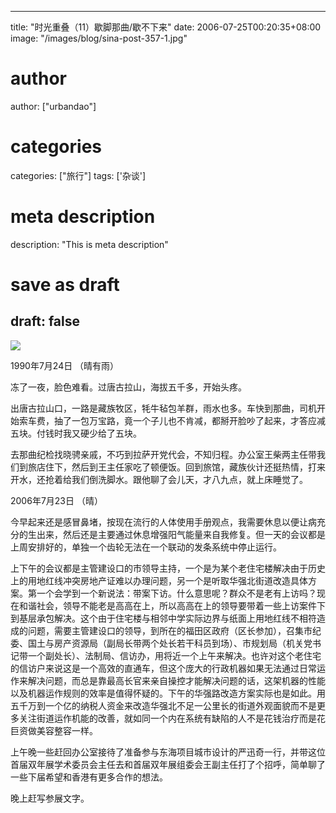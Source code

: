 
---
title: "时光重叠（11）歇脚那曲/歇不下来"
date: 2006-07-25T00:20:35+08:00
image: "/images/blog/sina-post-357-1.jpg"
# author
author: ["urbandao"]
# categories
categories: ["旅行"]
tags: ['杂谈']
# meta description
description: "This is meta description"
# save as draft
draft: false
---

![](/images/blog/sina-post-357-1.jpg)

1990年7月24日 （晴有雨）

冻了一夜，脸色难看。过唐古拉山，海拔五千多，开始头疼。

出唐古拉山口，一路是藏族牧区，牦牛毡包羊群，雨水也多。车快到那曲，司机开始索车费，抽了一包万宝路，竟一个子儿也不肯减，都掰开脸吵了起来，才答应减五块。付钱时我又硬少给了五块。

去那曲纪检找晓骋亲戚，不巧到拉萨开党代会，不知归程。办公室王柴两主任带我们到旅店住下，然后到王主任家吃了顿便饭。回到旅馆，藏族伙计还挺热情，打来开水，还抢着给我们倒洗脚水。跟他聊了会儿天，才八九点，就上床睡觉了。

2006年7月23日 （晴）

今早起来还是感冒鼻堵，按现在流行的人体使用手册观点，我需要休息以便让病充分的生出来，然后还是主要通过休息增强阳气能量来自我修复。但一天的会议都是上周安排好的，单独一个齿轮无法在一个联动的发条系统中停止运行。

上下午的会议都是主管建设口的市领导主持，一个是为某个老住宅楼解决由于历史上的用地红线冲突房地产证难以办理问题，另一个是听取华强北街道改造具体方案。第一个会学到一个新说法：带案下访。什么意思呢？群众不是老有上访吗？现在和谐社会，领导不能老是高高在上，所以高高在上的领导要带着一些上访案件下到基层承包解决。这个由于住宅楼与相邻中学实际边界与纸面上用地红线不相符造成的问题，需要主管建设口的领导，到所在的福田区政府（区长参加），召集市纪委、国土与房产资源局（副局长带两个处长若干科员到场）、市规划局（机关党书记带一个副处长）、法制局、信访办，用将近一个上午来解决。也许对这个老住宅的信访户来说这是一个高效的直通车，但这个庞大的行政机器如果无法通过日常运作来解决问题，而总是靠最高长官来亲自操控才能解决问题的话，这架机器的性能以及机器运作规则的效率是值得怀疑的。下午的华强路改造方案实际也是如此。用五千万到一个亿的纳税人资金来改造华强北不足一公里长的街道外观面貌而不是更多关注街道运作机能的改善，就如同一个内在系统有缺陷的人不是花钱治疗而是花巨资做美容整容一样。

上午晚一些赶回办公室接待了准备参与东海项目城市设计的严迅奇一行，并带这位首届双年展学术委员会主任去和首届双年展组委会王副主任打了个招呼，简单聊了一些下届希望和香港有更多合作的想法。

晚上赶写参展文字。
